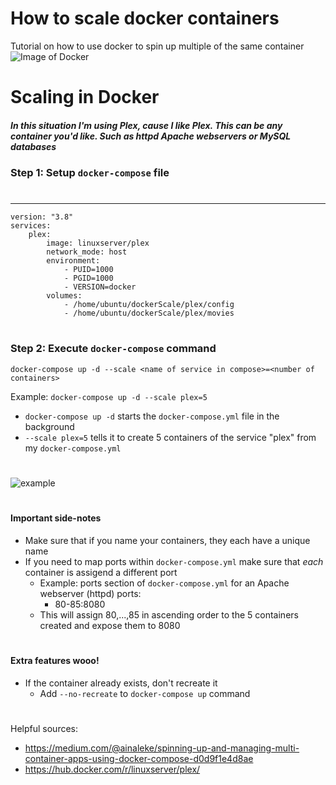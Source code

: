 # How to scale docker containers
Tutorial on how to use docker to spin up multiple of the same container
![Image of Docker](https://www.stratoscale.com/wp-content/uploads/docker-logo.gif)

# Scaling in Docker
##### In this situation I'm using Plex, cause I like Plex. This can be any container you'd like. Such as httpd Apache webservers or MySQL databases

### Step 1: Setup ```docker-compose``` file
# 
---
    version: "3.8"
    services:
        plex:
            image: linuxserver/plex
            network_mode: host
            environment: 
                - PUID=1000
                - PGID=1000
                - VERSION=docker
            volumes:
                - /home/ubuntu/dockerScale/plex/config
                - /home/ubuntu/dockerScale/plex/movies
# 

### Step 2: Execute ```docker-compose``` command

```docker-compose up -d --scale <name of service in compose>=<number of containers>```


Example:
```docker-compose up -d --scale plex=5```
- ```docker-compose up -d``` starts the ```docker-compose.yml``` file in the background
- ```--scale plex=5``` tells it to create 5 containers of the service "plex" from my ```docker-compose.yml```
# 
![example](https://media2.giphy.com/media/lPF7CLMel8QxXDS86U/giphy.gif)
# 

#### Important side-notes
- Make sure that if you name your containers, they each have a unique name
- If you need to map ports within ```docker-compose.yml``` make sure that *each* container is assigend a different port
    - Example: ports section of ```docker-compose.yml``` for an Apache webserver (httpd)
    ports:
        - 80-85:8080
    - This will assign 80,...,85 in ascending order to the 5 containers created and expose them to 8080
# 

#### Extra features wooo!
- If the container already exists, don't recreate it
    - Add ```--no-recreate``` to ```docker-compose up``` command
# 






Helpful sources: 
- https://medium.com/@ainaleke/spinning-up-and-managing-multi-container-apps-using-docker-compose-d0d9f1e4d8ae
- https://hub.docker.com/r/linuxserver/plex/